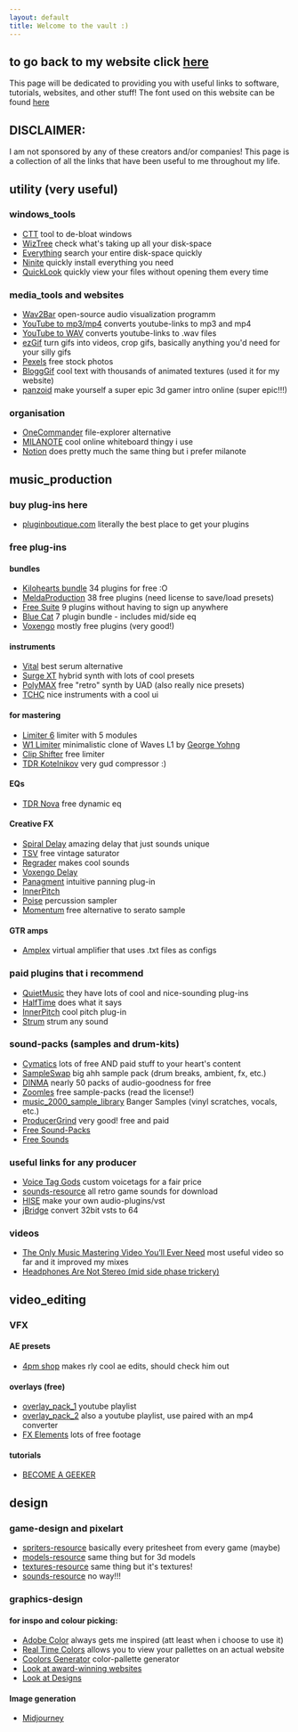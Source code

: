 ```yaml
---
layout: default
title: Welcome to the vault :)
---
```

## to go back to my website click [here](https://monkemanmatt.webflow.io/) 

This page will be dedicated to providing you with useful links to software, tutorials, websites, and other stuff!
The font used on this website can be found [here](https://github.com/IdreesInc/Minecraft-Font/tree/main)



## DISCLAIMER: 
I am not sponsored by any of these creators and/or companies! 
This page is a collection of all the links that have been useful to me throughout my life.



## utility (very useful)
### windows_tools
- [CTT](https://github.com/ChrisTitusTech/winutil) tool to de-bloat windows
- [WizTree](https://www.diskanalyzer.com/) check what's taking up all your disk-space
- [Everything](https://www.voidtools.com/downloads/) search your entire disk-space quickly
- [Ninite](https://ninite.com/) quickly install everything you need
- [QuickLook](https://apps.microsoft.com/detail/9nv4bs3l1h4s?hl=en-us&gl=US) quickly view your files without opening them every time


### media_tools and websites
- [Wav2Bar](https://picorims.github.io/wav2bar-website/) open-source audio visualization programm 
- [YouTube to mp3/mp4](https://de.convert2mp3.club/index_13.html) converts youtube-links to mp3 and mp4
- [YouTube to WAV](https://yttowav.com/) converts youtube-links to .wav files
- [ezGif](https://ezgif.com/) turn gifs into videos, crop gifs, basically anything you'd need for your silly gifs
- [Pexels](https://www.pexels.com/) free stock photos
- [BloggGif](https://en.bloggif.com/text) cool text with thousands of animated textures (used it for my website)
- [panzoid](https://panzoid.com/creations) make yourself a super epic 3d gamer intro online (super epic!!!)


### organisation
- [OneCommander](https://www.onecommander.com/) file-explorer alternative
- [MILANOTE](https://www.milanote.com/refer/rcFNN4goXqxcauIRUX) cool online whiteboard thingy i use
- [Notion](https://www.notion.com/product) does pretty much the same thing but i prefer milanote




## music_production 
### buy plug-ins here
- [pluginboutique.com](https://www.pluginboutique.com/) literally the best place to get your plugins

### free plug-ins 
#### bundles
  - [Kilohearts bundle](https://kilohearts.com/products/kilohearts_essentials) 34 plugins for free :O
  - [MeldaProduction](https://www.meldaproduction.com/MFreeFXBundle) 38 free plugins (need license to save/load presets)
  - [Free Suite](https://www.vennaudio.com/free-suite/) 9 plugins without having to sign up anywhere
  - [Blue Cat](https://www.bluecataudio.com/Products/Bundle_FreewarePack/) 7 plugin bundle - includes mid/side eq
  - [Voxengo](https://www.voxengo.com) mostly free plugins (very good!)
#### instruments
  - [Vital](https://vital.audio/) best serum alternative
  - [Surge XT](https://surge-synthesizer.github.io/) hybrid synth with lots of cool presets
  - [PolyMAX](https://www.uaudio.com/products/polymax-synth) free "retro" synth by UAD (also really nice presets)
  - [TCHC](https://thecrowhillcompany.com/vaults/) nice instruments with a cool ui
#### for mastering
  - [Limiter 6](https://www.tokyodawn.net/vladg-limiter-n6/https://www.tokyodawn.net/vladg-limiter-n6/) limiter with 5 modules
  - [W1 Limiter](https://www.yohng.com/software/w1limit.html) minimalistic clone of Waves L1 by [George Yohng](https://www.youtube.com/gyohng)
  - [Clip Shifter](https://lvcaudio.com/plugins/clipshifter/) free limiter
  - [TDR Kotelnikov](https://www.tokyodawn.net/tdr-kotelnikov/) very gud compressor :)
#### EQs
  - [TDR Nova](https://www.tokyodawn.net/tdr-nova/) free dynamic eq
#### Creative FX
  - [Spiral Delay](https://www.davisynth.com/product/spiral-delay/) amazing delay that just sounds unique
  - [TSV](https://wavearts.com/products/plugins/tube-saturator-vintage/) free vintage saturator
  - [Regrader](https://www.igorski.nl/download/regrader) makes cool sounds
  - [Voxengo Delay](https://www.voxengo.com/product/sounddelay/)
  - [Panagment](https://www.auburnsounds.com/products/Panagement.html) intuitive panning plug-in
  - [InnerPitch](https://www.auburnsounds.com/products/InnerPitch.html)
  - [Poise](https://www.onesmallclue.com/) percussion sampler
  - [Momentum](https://www.bigfishaudio.com/momentum.html) free alternative to serato sample
#### GTR amps
  - [Amplex](https://nalexplugins.blogspot.com/2024/11/amplex-multiamp.html) virtual amplifier that uses .txt files as configs

### paid plugins that i recommend
- [QuietMusic](https://quietmusic.eu/) they have lots of cool and nice-sounding plug-ins
- [HalfTime](https://www.cableguys.com/halftime) does what it says
- [InnerPitch](https://www.auburnsounds.com/products/InnerPitch.html) cool pitch plug-in
- [Strum](https://lese.io/plugin/strum/) strum any sound

### sound-packs (samples and drum-kits)
- [Cymatics](https://cymatics.fm/free-download-vault/) lots of free AND paid stuff to your heart's content
- [SampleSwap](https://sampleswap.org/filebrowser-new.php) big ahh sample pack (drum breaks, ambient, fx, etc.)
- [DINMA](https://www.officialdinma.com/shop) nearly 50 packs of audio-goodness for free
- [Zoomles](https://www.youtube.com/@zoomelssamples3267) free sample-packs (read the license!)
- [music_2000_sample_library](https://soundpacks.com/free-sound-packs/music-2000-sample-library/) Banger Samples (vinyl scratches, vocals, etc.)
- [ProducerGrind](https://producergrind.com/collections/free-packs) very good! free and paid 
- [Free Sound-Packs](https://soundpacks.com)
- [Free Sounds](https://freesound.org/)

### useful links for any producer
- [Voice Tag Gods](https://www.voicetaggods.com/) custom voicetags for a fair price
- [sounds-resource](https://www.sounds-resource.com/) all retro game sounds for download
- [HISE](https://github.com/christophhart/HISE) make your own audio-plugins/vst
- [jBridge](https://jstuff.wordpress.com/jbridge/) convert 32bit vsts to 64

### videos
- [The Only Music Mastering Video You’ll Ever Need](https://www.youtube.com/watch?v=M88T8jFL2uU) most useful video so far and it improved my mixes 
- [Headphones Are Not Stereo (mid side phase trickery)](https://youtu.be/uZ9WQDojQt8?si=CoLu_FVFPMAjsrnk)




## video_editing 
### VFX
#### AE presets
- [4pm shop](https://payhip.com/4pmvfx) makes rly cool ae edits, should check him out

#### overlays (free)
- [overlay_pack_1](https://www.youtube.com/watch?v=ORa5wLF6Hr0&list=PLLY3ahhBZ3dZEIRMoBovjbu5OAKq1SWuG) youtube playlist
- [overlay_pack_2](https://www.youtube.com/watch?v=Hg9b2GwlVk4&list=PL9OdMIUuBl3b4II-9uRtLX6ASkUoAtc0t) also a youtube playlist, use paired with an mp4 converter 
- [FX Elements](https://www.fxelements.com/guide/free-videos-overlays) lots of free footage

#### tutorials
- [BECOME A GEEKER](https://youtu.be/pQDpxspELcI?si=HNwLAxUBrEFe7y5P)




## design 
### game-design and pixelart
- [spriters-resource](https://www.spriters-resource.com/) basically every pritesheet from every game (maybe)
- [models-resource](https://www.models-resource.com/) same thing but for 3d models
- [textures-resource](https://www.textures-resource.com/) same thing but it's textures!
- [sounds-resource](https://www.sounds-resource.com/) no way!!! 


### graphics-design
#### for inspo and colour picking: 
- [Adobe Color](https://color.adobe.com/explore) always gets me inspired (att least when i choose to use it)
- [Real Time Colors](https://www.realtimecolors.com/) allows you to view your pallettes on an actual website 
- [Coolors Generator](https://coolors.co/540d6e-ee4266-ffd23f-f3fcf0-1f271b) color-pallette generator
- [Look at award-winning websites](https://www.awwwards.com/websites/)
- [Look at Designs](https://dribbble.com/)

#### Image generation
- [Midjourney](https://www.midjourney.com/home)

